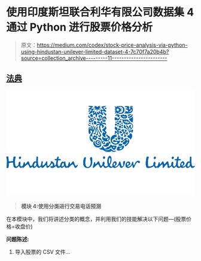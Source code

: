 # 使用印度斯坦联合利华有限公司数据集 4 通过 Python 进行股票价格分析

> 原文：<https://medium.com/codex/stock-price-analysis-via-python-using-hindustan-unilever-limited-dataset-4-7c70f7a20b4b?source=collection_archive---------11----------------------->

## [法典](http://medium.com/codex)

![](img/2f5774cab8ed55701d93148049caf4e1.png)

> **模块 4:使用分类进行交易电话预测**

在本模块中，我们将讲述分类的概念，并利用我们的技能解决以下问题—(股票价格=收盘价)

**问题陈述:**

1.  导入股票的 CSV 文件…